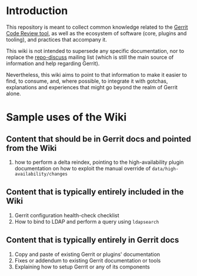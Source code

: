# Introduction

This repository is meant to collect common knowledge related to the [Gerrit Code
Review tool](https://www.gerritcodereview.com/), as well as the ecosystem of
software (core, plugins and tooling), and practices that accompany it.

This wiki is not intended to supersede any specific documentation, nor to
replace the [repo-discuss](https://groups.google.com/g/repo-discuss) mailing
list (which is still the main source of information and help regarding Gerrit).

Nevertheless, this wiki aims to point to that information to make it
easier to find, to consume, and, where possible, to integrate it with
gotchas, explanations and experiences that might go beyond the realm of Gerrit
alone.

# Sample uses of the Wiki

## Content that should be in Gerrit docs and pointed from the Wiki

1. how to perform a delta reindex, pointing to the high-availability plugin
   documentation on how to exploit the manual override of `data/high-availability/changes`

## Content that is typically entirely included in the Wiki

1. Gerrit configuration health-check checklist
2. How to bind to LDAP and perform a query using `ldapsearch`

## Content that is typically entirely in Gerrit docs

1. Copy and paste of existing Gerrit or plugins' documentation
2. Fixes or addendum to existing Gerrit documentation or tools
3. Explaining how to setup Gerrit or any of its components


